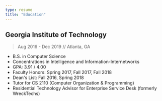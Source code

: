 ```yaml
---
type: resume
title: "Education"
---
```


## Georgia Institute of Technology

> Aug 2016 - Dec 2019 // Atlanta, GA

- B.S. in Computer Science
- Concentrations in Intelligence and Information-Internetworks
- GPA: 3.91 / 4.00
- Faculty Honors: Spring 2017, Fall 2017, Fall 2018
- Dean's List: Fall 2016, Spring 2018
- Tutor for CS 2110 (Computer Organization & Programming)
- Residential Technology Advisor for Enterprise Service Desk (formerly WreckTechs)

